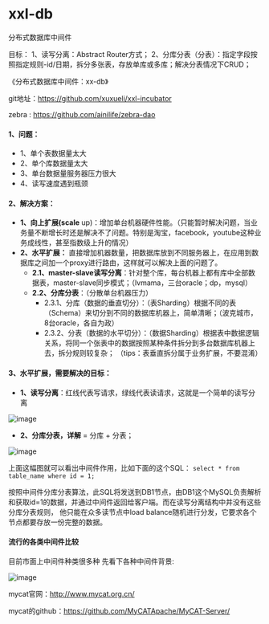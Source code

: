 # xxl-db
分布式数据库中间件

目标：
1、读写分离：Abstract Router方式；
2、分库分表（分表）：指定字段按照指定规则-id/日期，拆分多张表，存放单库或多库；解决分表情况下CRUD；




《分布式数据库中间件：xx-db》

git地址：https://github.com/xuxueli/xxl-incubator


zebra : https://github.com/ainilife/zebra-dao


#### 1、问题：
- 1、单个表数据量太大
- 2、单个库数据量太大
- 3、单台数据量服务器压力很大
- 4、读写速度遇到瓶颈
 
#### 2、解决方案：
- **1、向上扩展(scale** up)：增加单台机器硬件性能。（只能暂时解决问题，当业务量不断增长时还是解决不了问题。特别是淘宝，facebook，youtube这种业务成线性，甚至指数级上升的情况）
- **2、水平扩展：** 直接增加机器数量，把数据库放到不同服务器上，在应用到数据库之间加一个proxy进行路由，这样就可以解决上面的问题了。
    - **2.1、master-slave读写分离**：针对整个库，每台机器上都有库中全部数据表，master-slave同步模式；（lvmama，三台oracle；dp，mysql）
    - **2.2、分库分表**：（分散单台机器压力）
        - 2.3.1、分库（数据的垂直切分）：（表Sharding）根据不同的表（Schema）来切分到不同的数据库机器上，简单清晰；（波克城市，8台oracle，各自为政）
        - 2.3.2、分表（数据的水平切分）：（数据Sharding）根据表中数据逻辑关系，将同一个张表中的数据按照某种条件拆分到多台数据库机器上去，拆分规则较复杂；
（tips：表垂直拆分属于业务扩展，不要混淆）

#### 3、水平扩展，需要解决的目标：
- **1、读写分离**：红线代表写请求，绿线代表读请求，这就是一个简单的读写分离

![image](http://static.open-open.com/news/uploadImg/20151119/20151119212723_279.jpg)

- **2、分库分表，详解** = 分库 + 分表；

![image](http://static.open-open.com/news/uploadImg/20151119/20151119212723_98.jpg)

上面这幅图就可以看出中间件作用，比如下面的这个SQL：
```select * from table_name where id = 1;```

按照中间件分库分表算法，此SQL将发送到DB1节点，由DB1这个MySQL负责解析和获取id=1的数据，并通过中间件返回给客户端。而在读写分离结构中并没有这些分库分表规则， 他只能在众多读节点中load balance随机进行分发，它要求各个节点都要存放一份完整的数据。

#### 流行的各类中间件比较

目前市面上中间件种类很多种 先看下各种中间件背景:

![image](http://static.open-open.com/news/uploadImg/20151119/20151119212724_752.jpg)

mycat官网：http://www.mycat.org.cn/

mycat的github：https://github.com/MyCATApache/MyCAT-Server/
